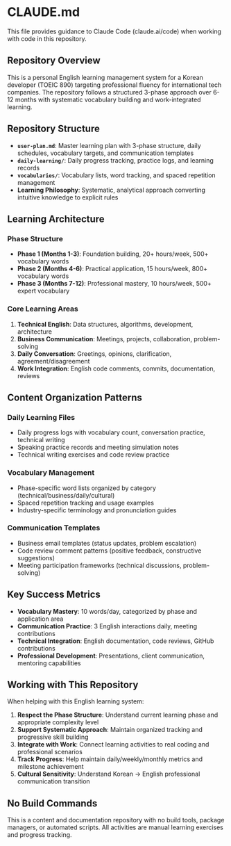 # CLAUDE.md

This file provides guidance to Claude Code (claude.ai/code) when working with code in this repository.

## Repository Overview

This is a personal English learning management system for a Korean developer (TOEIC 890) targeting professional fluency for international tech companies. The repository follows a structured 3-phase approach over 6-12 months with systematic vocabulary building and work-integrated learning.

## Repository Structure

- **`user-plan.md`**: Master learning plan with 3-phase structure, daily schedules, vocabulary targets, and communication templates
- **`daily-learning/`**: Daily progress tracking, practice logs, and learning records
- **`vocabularies/`**: Vocabulary lists, word tracking, and spaced repetition management
- **Learning Philosophy**: Systematic, analytical approach converting intuitive knowledge to explicit rules

## Learning Architecture

### Phase Structure
- **Phase 1 (Months 1-3)**: Foundation building, 20+ hours/week, 500+ vocabulary words
- **Phase 2 (Months 4-6)**: Practical application, 15 hours/week, 800+ vocabulary words  
- **Phase 3 (Months 7-12)**: Professional mastery, 10 hours/week, 500+ expert vocabulary

### Core Learning Areas
1. **Technical English**: Data structures, algorithms, development, architecture
2. **Business Communication**: Meetings, projects, collaboration, problem-solving
3. **Daily Conversation**: Greetings, opinions, clarification, agreement/disagreement
4. **Work Integration**: English code comments, commits, documentation, reviews

## Content Organization Patterns

### Daily Learning Files
- Daily progress logs with vocabulary count, conversation practice, technical writing
- Speaking practice records and meeting simulation notes
- Technical writing exercises and code review practice

### Vocabulary Management
- Phase-specific word lists organized by category (technical/business/daily/cultural)
- Spaced repetition tracking and usage examples
- Industry-specific terminology and pronunciation guides

### Communication Templates
- Business email templates (status updates, problem escalation)
- Code review comment patterns (positive feedback, constructive suggestions)
- Meeting participation frameworks (technical discussions, problem-solving)

## Key Success Metrics

- **Vocabulary Mastery**: 10 words/day, categorized by phase and application area
- **Communication Practice**: 3 English interactions daily, meeting contributions
- **Technical Integration**: English documentation, code reviews, GitHub contributions
- **Professional Development**: Presentations, client communication, mentoring capabilities

## Working with This Repository

When helping with this English learning system:

1. **Respect the Phase Structure**: Understand current learning phase and appropriate complexity level
2. **Support Systematic Approach**: Maintain organized tracking and progressive skill building
3. **Integrate with Work**: Connect learning activities to real coding and professional scenarios
4. **Track Progress**: Help maintain daily/weekly/monthly metrics and milestone achievement
5. **Cultural Sensitivity**: Understand Korean → English professional communication transition

## No Build Commands

This is a content and documentation repository with no build tools, package managers, or automated scripts. All activities are manual learning exercises and progress tracking.